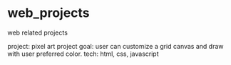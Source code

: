 # web_projects
web related projects

project: pixel art project
goal: user can customize a grid canvas and draw with user preferred color.
tech: html, css, javascript
